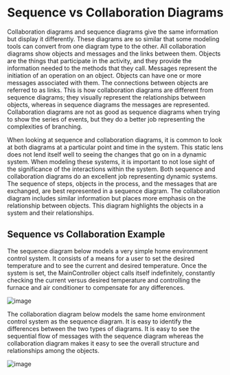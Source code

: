 # Sequence vs Collaboration Diagrams

Collaboration diagrams and sequence diagrams give the same information but display it differently. These diagrams are so similar that some modeling tools can convert from one diagram type to the other. All collaboration diagrams show objects and messages and the links between them. Objects are the things that participate in the activity, and they provide the information needed to the methods that they call. Messages represent the initiation of an operation on an object. Objects can have one or more messages associated with them. The connections between objects are referred to as links. This is how collaboration diagrams are different from sequence diagrams; they visually represent the relationships between objects, whereas in sequence diagrams the messages are represented. Collaboration diagrams are not as good as sequence diagrams when trying to show the series of events, but they do a better job representing the complexities of branching.

When looking at sequence and collaboration diagrams, it is common to look at both diagrams at a particular point and time in the system. This static lens does not lend itself well to seeing the changes that go on in a dynamic system. When modeling these systems, it is important to not lose sight of the significance of the interactions within the system. Both sequence and collaboration diagrams do an excellent job representing dynamic systems. The sequence of steps, objects in the process, and the messages that are exchanged, are best represented in a sequence diagram. The collaboration diagram includes similar information but places more emphasis on the relationship between objects. This diagram highlights the objects in a system and their relationships.

## Sequence vs Collaboration Example

The sequence diagram below models a very simple home environment control system. It consists of a means for a user to set the desired temperature and to see the current and desired temperature. Once the system is set, the MainController object calls itself indefinitely, constantly checking the current versus desired temperature and controlling the furnace and air conditioner to compensate for any differences.

![image](https://user-images.githubusercontent.com/73081144/178642237-08af31f6-8def-4ff2-b7d2-e7eac5fec89b.png)

The collaboration diagram below models the same home environment control system as the sequence diagram. It is easy to identify the differences between the two types of diagrams. It is easy to see the sequential flow of messages with the sequence diagram whereas the collaboration diagram makes it easy to see the overall structure and relationships among the objects.

![image](https://user-images.githubusercontent.com/73081144/178642286-cbb6242c-059c-4a42-befb-4ff03e5f8c7c.png)
